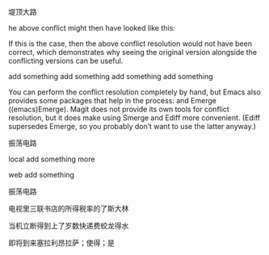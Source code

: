 堤顶大路

he above conflict might then have looked like this:

If this is the case, then the above conflict resolution would not have been
correct, which demonstrates why seeing the original version alongside the
conflicting versions can be useful.

add something
add something
add something
add something

You can perform the conflict resolution completely by hand, but Emacs also
provides some packages that help in the process:  and
Emerge ((emacs)Emerge). Magit does not provide its own tools for conflict
resolution, but it does make using Smerge and Ediff more convenient. (Ediff
supersedes Emerge, so you probably don’t want to use the latter anyway.)


振荡电路


local add something more

web add something

振荡电路

电视里三联书店的所得税率的了斯大林


当机立断得到上了岁数快递费蛟龙得水

即将到来塞拉利昂拉萨；使得；是

